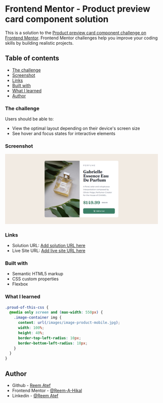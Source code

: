 # Frontend Mentor - Product preview card component solution

This is a solution to the [Product preview card component challenge on Frontend Mentor](https://www.frontendmentor.io/challenges/product-preview-card-component-GO7UmttRfa). Frontend Mentor challenges help you improve your coding skills by building realistic projects.

## Table of contents

- [The challenge](#the-challenge)
- [Screenshot](#screenshot)
- [Links](#links)
- [Built with](#built-with)
- [What I learned](#what-i-learned)
- [Author](#author)

### The challenge

Users should be able to:

- View the optimal layout depending on their device's screen size
- See hover and focus states for interactive elements

### Screenshot

![](/screenshoot/Screenshot-Desktop.png)

### Links

- Solution URL: [Add solution URL here](https://your-solution-url.com)
- Live Site URL: [Add live site URL here](https://reem-a-hikal.github.io/Frontend-mentor-challenges-01/)

### Built with

- Semantic HTML5 markup
- CSS custom properties
- Flexbox

### What I learned

```css
.proud-of-this-css {
  @media only screen and (max-width: 550px) {
    .image-container img {
      content: url(/images/image-product-mobile.jpg);
      width: 100%;
      height: 40%;
      border-top-left-radius: 10px;
      border-bottom-left-radius: 10px;
    }
  }
}
```

## Author

- Github - [Reem Atef](https://github.com/Reem-A-Hikal)
- Frontend Mentor - [@Reem-A-Hikal](https://www.frontendmentor.io/profile/Reem-A-Hikal)
- Linkedin - [@Reem Atef](https://www.linkedin.com/in/reem-hikal-5a0317215/)
